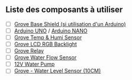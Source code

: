 <h2>Liste des composants à utiliser</h2>

- [ ] <a href="https://www.seeedstudio.com/Base-Shield-V2-p-1378.html">Grove Base Shield (si utilisation d'un Arduino)</a>
- [ ] <a href="https://www.arduino.cc/en/Main/ArduinoBoardUno">Arduino UNO</a> / <a href="https://www.arduino.cc/en/Main/ArduinoBoardNano">Arduino NANO</a>
- [ ] <a href="https://www.seeedstudio.com/Grove-Temp%26amp%3BHumi-Sensor-p-745.html">Grove Temp & Humi Sensor</a>
- [ ] <a href="https://wiki.seeedstudio.com/Grove-LCD_RGB_Backlight/">Grove LCD RGB Backlight</a>
- [ ] <a href="https://www.seeedstudio.com/Grove-Relay-p-769.html">Grove Relay</a>
- [ ] <a href="https://www.seeedstudio.com/depot/G14-Water-Flow-Sensor-p-1345.html">Grove Water Flow Sensor</a>
- [ ] <a href="https://www.seeedstudio.com/12V-DC-Water-Pump-p-1946.html">12V Water Pump</a>
- [ ] <a href="https://www.seeedstudio.com/Grove-Water-Level-Sensor-10CM-p-4443.html?queryID=e49360cff272aa48470f4564e084ea6e&objectID=4443&indexName=bazaar_retailer_products">Grove - Water Level Sensor (10CM)</a>

